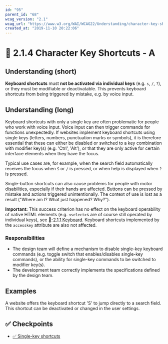 ```yaml
---
id: "95"
parent_id: "68"
wcag_version: "2.1"
wcag_url: "https://www.w3.org/WAI/WCAG22/Understanding/character-key-shortcuts.html"
created_at: "2019-11-10 20:22:06"
---
```


# 📜 2.1.4 Character Key Shortcuts - A

## Understanding (short)

**Keyboard shortcuts** must **not be activated via individual keys** (e.g. `s`, `/`, `?`), or they must be modifiable or deactivatable. This prevents keyboard shortcuts from being triggered by mistake, e.g. by voice input.

## Understanding (long)

Keyboard shortcuts with only a single key are often problematic for people who work with voice input. Voice input can then trigger commands for functions unexpectedly. If websites implement keyboard shortcuts using single keys (letters, numbers, punctuation marks or symbols), it is therefore essential that these can either be disabled or switched to a key combination with modifier key(s) (e.g. 'Ctrl', 'Alt'), or that they are only active for certain interface elements when they have the focus.

Typical use cases are, for example, when the search field automatically receives the focus when `S` or `/` is pressed, or when help is displayed when `?` is pressed.

Single-button shortcuts can also cause problems for people with motor disabilities, especially if their hands are affected. Buttons can be pressed by mistake and actions triggered unintentionally. The context of use is lost as a result ("Where am I? What just happened? Why?").

**Important:** This success criterion has no effect on the keyboard operability of native HTML elements (e.g. `<select>`s are of course still operated by individual keys), see [📜-2.1.1 Keyboard](/en/wcag/2.1.1-keyboard). Keyboard shortcuts implemented by the `accesskey` attribute are also not affected.

### Responsibilities

- The design team will define a mechanism to disable single-key keyboard commands (e.g. toggle switch that enables/disables single-key commands), or the ability for single-key commands to be switched to modifier key(s).
- The development team correctly implements the specifications defined by the design team.

## Examples

A website offers the keyboard shortcut 'S' to jump directly to a search field. This shortcut can be deactivated or changed in the user settings.

## ✅ Checkpoints

- [✅ Single-key shortcuts](single-key-shortcuts)